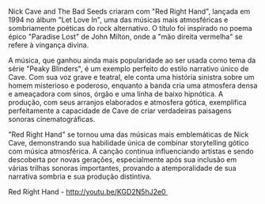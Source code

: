 Nick Cave and The Bad Seeds criaram com "Red Right Hand", lançada em 1994 no álbum "Let Love In", uma das músicas mais atmosféricas e sombriamente poéticas do rock alternativo. O título foi inspirado no poema épico "Paradise Lost" de John Milton, onde a "mão direita vermelha" se refere à vingança divina.

A música, que ganhou ainda mais popularidade ao ser usada como tema da série "Peaky Blinders", é um exemplo perfeito do estilo narrativo único de Cave. Com sua voz grave e teatral, ele conta uma história sinistra sobre um homem misterioso e poderoso, enquanto a banda cria uma atmosfera densa e ameaçadora com sinos, órgão e uma linha de baixo hipnótica. A produção, com seus arranjos elaborados e atmosfera gótica, exemplifica perfeitamente a capacidade de Cave de criar verdadeiras paisagens sonoras cinematográficas.

"Red Right Hand" se tornou uma das músicas mais emblemáticas de Nick Cave, demonstrando sua habilidade única de combinar storytelling gótico com música atmosférica. A canção continua influenciando artistas e sendo descoberta por novas gerações, especialmente após sua inclusão em várias trilhas sonoras importantes, provando a atemporalidade de sua narrativa sombria e sua produção distintiva.

Red Right Hand -  http://youtu.be/KGD2N5hJ2e0 
